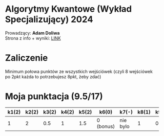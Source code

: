 # Algorytmy Kwantowe (Wykład Specjalizujący) 2024
Prowadzący: **Adam Doliwa**  
Strona z info + wyniki: [LINK](http://wmii.uwm.edu.pl/~doliwa/QA-I-2024.html)
# Zaliczenie  
Minimum połowa punktów ze wszystkich wejściówek (czyli 8 wejściówek po 2pkt każda to potrzebujesz 8pkt, żeby zdać)  
# Moja punktacja  (9.5/17)
| k1(2) | k2(2) | k3(2)  | k4(2) | k5(2)  | k6(0) | k7(-) | k8(1)  | k9(2) | k10(2) | k11(2) |
|----|----|-----|----|-----|----|----|-----|----|-----|-----|
| 1  | 2  | 0.5 | 1  | 1.5 | 0 (bonus) |  nie bylo |  1  |  0.5 |  2  |  -  |
